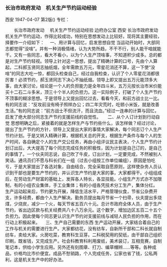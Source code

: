 ### 长治市政府发动　机关生产节约运动经验
西安
1947-04-07
第2版()
专栏：

　　长治市政府发动
  　机关生产节约运动经验
    边府办公室  西安
    长治市政府发动机关生产节约运动，作得比较成功，特别在思想发动上比较好。现将其主要经验，择要作一介绍如下：
  　一、用计算与回忆，启发思想自觉
    当运动开始时，大部同志都觉得“没啥”。并有一种消极情绪，认为大势所趋，不干不行，别人能干咱就能干。又有一些同志，看大不看小，以为个人生产顶啥事，不知道积少成多。总的都是对生产节约轻视。领导上针对这一思想，提出了精确计算的口号，先由个人算起，二科郝玉贤同志抽纸烟，全年需款五万元，零星花消还不算，这一下使“没啥”的同志大吃一惊，都回头检查自己，经过自我检查，认识了个人零星花消都很厉害！必须节约，郝玉贤同志下决心不抽纸烟。领导上即又提出五万元能顶多大事，由大家讨论，结论是一个人的负担能力是全年四斗米，五万元按长治市米价能买十二石二斗多米，顶三十个半人的负担力。这一实际例子，打破了个人生产节约不顶事的糊涂思想。于是领导上又提出回忆过去，看看今天，和前方战士比一比。有的同志说：“反攻前没有椅子照样办公；四二年灾荒时，吃顿小米饭，就是改善生活。”有的同志说：“前方战士不但流汗，而且流血。”经过一连串的计算与回忆，启发了绝大部分同志生产节约支援前线的自觉性。
　  二、从个人订计划到行动自觉
    思想明确之后，紧接着的就是怎样生产与节约些什么，该怎样做？经过讨论，提出了生产节约的方针，领导上又提出大家的事情大家解决，每个同志订个人生产节约计划。于是又转入精确计算，根据机关总的开支，根据生产条件与每个人的生产时间，各自确定个人的生产交公任务，再由小组评议民主表决，个人生产节约计划订出后，大大提高了每个同志完成任务的积极性，因为计划是自己订的，是自己的事情了。一个伙夫同志说，自己吹了牛皮，订出计划，一定要完成，不然被别人笑话。通讯员们不愿与科长们在一组（过去小组按工作单位编组），原因是怕吃亏，于是大家提出了各选对象，自由结合，完全采取自愿原则，这样使杂务人员认识到干部也是要生产节约的，并认识生产节约是大家的事，大家都得干。小组组成后，在劳动生产财富的基础上，发挥各人特长，各显技能。小组生产方式亦不加限制，有的小组农业集体，手工业集体；有的小组各凭技术分工生产，集体分红。
    生产运动起来后，节约更为开展，降低生活水平，严格管理伙食，节省公杂费开支，许多经费，都由个人生产解决。勤务员提出每月节省一个扫帚，伙夫提出多烧煤，少烧炭，减少一个火，每天节省五百六十元。总计市政府全体人员，由于生产节约，省出边区款与机关经费共八十八万余元。这个数字，增加边区五百二十五个负担力。因此使每个同志更认识生产节约对支援前线与减轻人民负担的作用，而在行动上积极起来。
  　三、生产自己需要的东西
    生产运动开展，大家结合着自己的工作与机关的需要进行生产。大家都纺花，没有纺车，自新所干部和二科长就自制纺车，卖给大家。火房吃菜，教育科生豆芽。二科税契用的契纸，由干部自己组织印刷，既省钱，又完成生产。社会科教育科利用废纸，美术装订，互相竞赛，自制笔记本，供给小学生应用。另外还有刻图章、打刀、编草帽辫……等等。各种成品，价格均比市价便宜。成品不愁销路，个人完成任务，公家也省了钱，公私两利，这是机关生产中的好办法。
